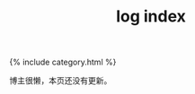 ﻿---
layout: default
title: log index
name: log
category: category
---
{% include category.html %}

博主很懒，本页还没有更新。
